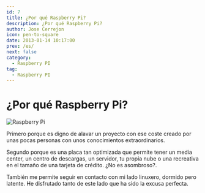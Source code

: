 ```yaml
---
id: 7
title: ¿Por qué Raspberry Pi?
description: ¿Por qué Raspberry Pi?
author: Jose Cerrejon
icon: pen-to-square
date: 2013-01-14 10:17:00
prev: /es/
next: false
category:
  - Raspberry PI
tag:
  - Raspberry PI
---
```


# ¿Por qué Raspberry Pi?

![Raspberry Pi](/images/01_RaspberryPi.jpg)

Primero porque es digno de alavar un proyecto con ese coste creado por unas pocas personas con unos conocimientos extraordinarios.

Segundo porque es una placa tan optimizada que permite tener un media center, un centro de descargas, un servidor, tu propia nube o una recreativa en el tamaño de una tarjeta de crédito. ¿No es asombroso?.

También me permite seguir en contacto con mi lado linuxero, dormido pero latente. He disfrutado tanto de este lado que ha sido la excusa perfecta.